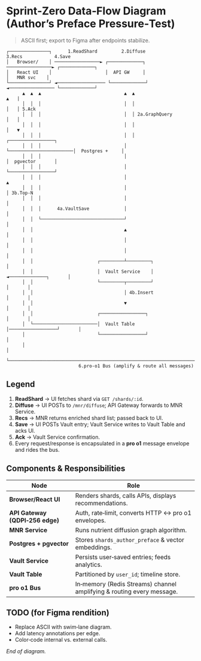 # Sprint‑Zero Data‑Flow Diagram (Author’s Preface Pressure‑Test)

> ASCII first; export to Figma after endpoints stabilize.

```
┌───────────────┐      1.ReadShard         2.Diffuse             3.Recs            4.Save
│   Browser/    │ ─────────────────► ┌─────────────┐ ─────────────────► ┌─────────────┐
│   React UI    │                    │  API GW     │                    │   MNR svc    │
└───────────────┘ ◄────────────────── └─────────────┘ ◄───────────────── └─────────────┘
      ▲  ▲  ▲                               ▲  ▲                                 ▲   |
      │  │  │                               │  │                                 │   │ 5.Ack
      │  │  │                               │  │ 2a.GraphQuery                    │   │
      │  │  │                               │  │                                 │   ▼
      │  │  │                               │  │                        ┌─────────────────┐
      │  │  │                               │  └────────────────────────│  Postgres +     │
      │  │  │                               │                           │  pgvector       │
      │  │  │                               │                           └─────────────────┘
      │  │  │                               │                                  ▲
      │  │  │                               │                                  │ 3b.Top‑N
      │  │  │                               │                                  │
      │  │  │      4a.VaultSave             │                                  │
      │  │  └───────────────────────────────┘                                  │
      │  │                                  ▲                                  │
      │  │                                  │                                  │
      │  │                                  │                                  │
      │  │                        ┌─────────┴─────────┐                        │
      │  │                        │  Vault Service    │ ◄──────────────┐       │
      │  │                        └─────────┬─────────┘                │       │
      │  │                                  │ 4b.Insert                │       │
      │  │                                  ▼                          │       │
      │  │                        ┌─────────────────┐                  │       │
      │  └────────────────────────│  Vault Table    │──────────────────┘       │
      │                           └─────────────────┘                          │
      │                                                                        │
      └─────────────────────────────────────────────────────────────────────────┘
                           6.pro‑o1 Bus (amplify & route all messages)
```

## Legend

1. **ReadShard** → UI fetches shard via `GET /shards/:id`.
2. **Diffuse** → UI POSTs to `/mnr/diffuse`; API Gateway forwards to MNR Service.
3. **Recs** → MNR returns enriched shard list; passed back to UI.
4. **Save** → UI POSTs Vault entry; Vault Service writes to Vault Table and acks UI.
5. **Ack** → Vault Service confirmation.
6. Every request/response is encapsulated in a **pro o1** message envelope and rides the bus.

## Components & Responsibilities

| Node                            | Role                                                                  |
| ------------------------------- | --------------------------------------------------------------------- |
| **Browser/React UI**            | Renders shards, calls APIs, displays recommendations.                 |
| **API Gateway (QDPI‑256 edge)** | Auth, rate‑limit, converts HTTP ↔ pro o1 envelopes.                   |
| **MNR Service**                 | Runs nutrient diffusion graph algorithm.                              |
| **Postgres + pgvector**         | Stores `shards_author_preface` & vector embeddings.                   |
| **Vault Service**               | Persists user‑saved entries; feeds analytics.                         |
| **Vault Table**                 | Partitioned by `user_id`; timeline store.                             |
| **pro o1 Bus**                  | In‑memory (Redis Streams) channel amplifying & routing every message. |

## TODO (for Figma rendition)

* Replace ASCII with swim‑lane diagram.
* Add latency annotations per edge.
* Color‑code internal vs. external calls.

*End of diagram.*